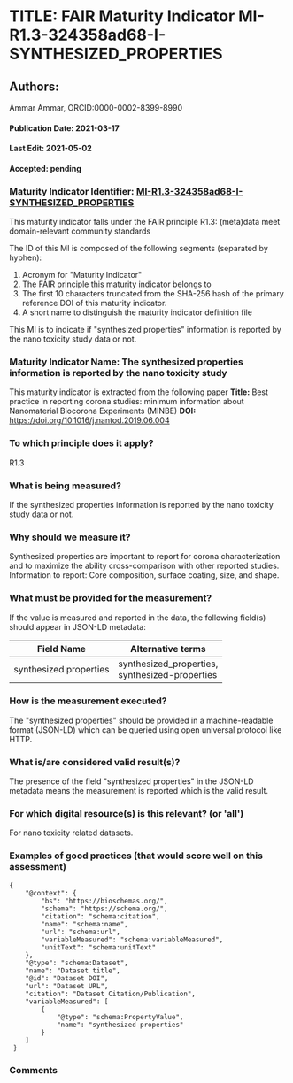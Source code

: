 # TITLE: FAIR Maturity Indicator MI-R1.3-324358ad68-I-SYNTHESIZED_PROPERTIES

## Authors: 
Ammar Ammar, ORCID:0000-0002-8399-8990

#### Publication Date: 2021-03-17
#### Last Edit: 2021-05-02
#### Accepted: pending

### Maturity Indicator Identifier: [MI-R1.3-324358ad68-I-SYNTHESIZED_PROPERTIES](https://w3id.org/fair/maturity_indicator/terms/Gen2/MI-R1.3-324358ad68-I-SYNTHESIZED_PROPERTIES)

This maturity indicator falls under the FAIR principle R1.3:
(meta)data meet domain-relevant community standards

The ID of this MI is composed of the following segments (separated by hyphen):
1. Acronym for "Maturity Indicator"
1. The FAIR principle this maturity indicator belongs to
1. The first 10 characters truncated from the SHA-256 hash of the primary reference DOI of this maturity indicator.
1. A short name to distinguish the maturity indicator definition file

This MI is to indicate if "synthesized properties" information is reported by the nano toxicity study data or not.

### Maturity Indicator Name:  The synthesized properties information is reported by the nano toxicity study

This maturity indicator is extracted from the following paper 
**Title:** Best practice in reporting corona studies: minimum information about Nanomaterial Biocorona Experiments (MINBE)
**DOI:** https://doi.org/10.1016/j.nantod.2019.06.004

### To which principle does it apply?  
R1.3

### What is being measured?
If the synthesized properties information is reported by the nano toxicity study data or not.

### Why should we measure it?
Synthesized properties are important to report for corona characterization and
to maximize the ability cross-comparison with other reported studies. Information to report:
Core composition, surface coating, size, and shape.

### What must be provided for the measurement?
If the value is measured and reported in the data, the following field(s) should appear in JSON-LD metadata: 

| Field Name                 | Alternative terms                                  |
| -------------------------- | -------------------------------------------------- |
| synthesized properties     | synthesized_properties,<br>synthesized-properties  |

### How is the measurement executed?
The "synthesized properties" should be provided in a machine-readable format (JSON-LD) which can be queried using open universal protocol like HTTP.

### What is/are considered valid result(s)?
The presence of the field "synthesized properties" in the JSON-LD metadata means the measurement is reported which is the valid result.

### For which digital resource(s) is this relevant? (or 'all')
For nano toxicity related datasets.  

### Examples of good practices (that would score well on this assessment)
```{json}
{
 	"@context": {
 		"bs": "https://bioschemas.org/",
 		"schema": "https://schema.org/",
 		"citation": "schema:citation",
 		"name": "schema:name",
 		"url": "schema:url",
 		"variableMeasured": "schema:variableMeasured",
 		"unitText": "schema:unitText"
 	},
 	"@type": "schema:Dataset",
 	"name": "Dataset title",
 	"@id": "Dataset DOI",
 	"url": "Dataset URL",
 	"citation": "Dataset Citation/Publication",
 	"variableMeasured": [
 		{
 			"@type": "schema:PropertyValue",
 			"name": "synthesized properties"
 		}
 	]
 }
```

### Comments

